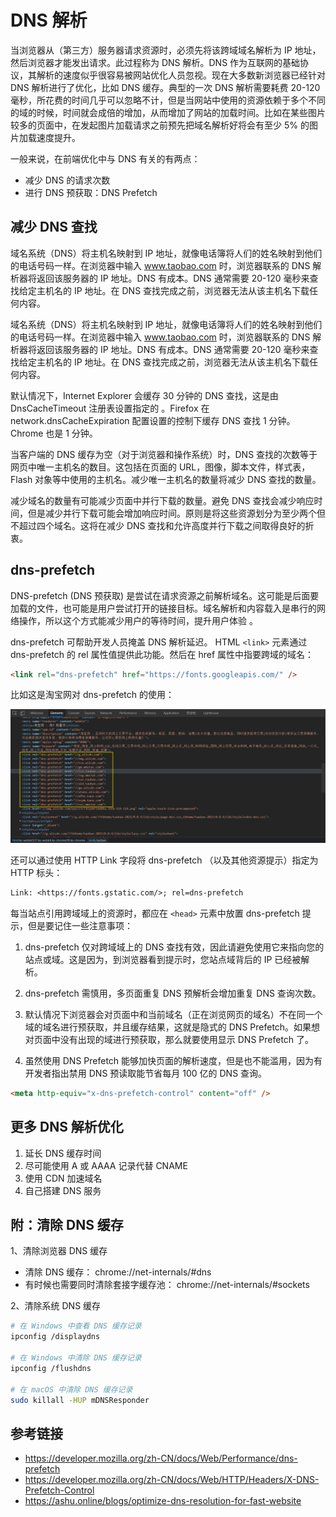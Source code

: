 # DNS 解析

当浏览器从（第三⽅）服务器请求资源时，必须先将该跨域域名解析为 IP 地址，然后浏览器才能发出请求。此过程称为 DNS 解析。DNS 作为互联⽹的基础协议，其解析的速度似乎很容易被⽹站优化⼈员忽视。现在⼤多数新浏览器已经针对 DNS 解析进⾏了优化，⽐如 DNS 缓存。典型的⼀次 DNS 解析需要耗费 20-120 毫秒，所花费的时间⼏乎可以忽略不计，但是当⽹站中使⽤的资源依赖于多个不同的域的时候，时间就会成倍的增加，从⽽增加了⽹站的加载时间。⽐如在某些图⽚较多的⻚⾯中，在发起图⽚加载请求之前预先把域名解析好将会有⾄少 5% 的图⽚加载速度提升。

⼀般来说，在前端优化中与 DNS 有关的有两点：

- 减少 DNS 的请求次数
- 进⾏ DNS 预获取：DNS Prefetch

## 减少 DNS 查找

域名系统（DNS）将主机名映射到 IP 地址，就像电话簿将⼈们的姓名映射到他们的电话号码⼀样。在浏览器中输⼊ www.taobao.com 时，浏览器联系的 DNS 解析器将返回该服务器的 IP 地址。DNS 有成本。DNS 通常需要 20-120 毫秒来查找给定主机名的 IP 地址。在 DNS 查找完成之前，浏览器⽆法从该主机名下载任何内容。

域名系统（DNS）将主机名映射到 IP 地址，就像电话簿将⼈们的姓名映射到他们的电话号码⼀样。在浏览器中输⼊ www.taobao.com 时，浏览器联系的 DNS 解析器将返回该服务器的 IP 地址。DNS 有成本。DNS 通常需要 20-120 毫秒来查找给定主机名的 IP 地址。在 DNS 查找完成之前，浏览器⽆法从该主机名下载任何内容。

默认情况下，Internet Explorer 会缓存 30 分钟的 DNS 查找，这是由 DnsCacheTimeout 注册表设置指定的 。Firefox 在 network.dnsCacheExpiration 配置设置的控制下缓存 DNS 查找 1 分钟。Chrome 也是 1 分钟。

当客户端的 DNS 缓存为空（对于浏览器和操作系统）时，DNS 查找的次数等于⽹⻚中唯⼀主机名的数⽬。这包括在⻚⾯的 URL，图像，脚本⽂件，样式表，Flash 对象等中使⽤的主机名。减少唯⼀主机名的数量将减少 DNS 查找的数量。

减少域名的数量有可能减少⻚⾯中并⾏下载的数量。避免 DNS 查找会减少响应时间，但是减少并⾏下载可能会增加响应时间。原则是将这些资源划分为⾄少两个但不超过四个域名。这将在减少 DNS 查找和允许⾼度并⾏下载之间取得良好的折衷。

## dns-prefetch

DNS-prefetch (DNS 预获取) 是尝试在请求资源之前解析域名。这可能是后⾯要加载的⽂件，也可能是⽤户尝试打开的链接⽬标。域名解析和内容载⼊是串⾏的⽹络操作，所以这个⽅式能减少⽤户的等待时间，提升⽤户体验 。

dns-prefetch 可帮助开发⼈员掩盖 DNS 解析延迟。 HTML `<link>` 元素通过 dns-prefetch 的 rel 属性值提供此功能。然后在 href 属性中指要跨域的域名：

```html
<link rel="dns-prefetch" href="https://fonts.googleapis.com/" />
```

⽐如这是淘宝⽹对 dns-prefetch 的使⽤：

![dns-prefetch.png](./img/dns-prefetch.png)

还可以通过使⽤ HTTP Link 字段将 dns-prefetch （以及其他资源提示）指定为 HTTP 标头：

```txt
Link: <https://fonts.gstatic.com/>; rel=dns-prefetch
```

每当站点引⽤跨域域上的资源时，都应在 `<head>` 元素中放置 dns-prefetch 提示，但是要记住⼀些注意事项：

1. dns-prefetch 仅对跨域域上的 DNS 查找有效，因此请避免使⽤它来指向您的站点或域。这是因为，到浏览器看到提示时，您站点域背后的 IP 已经被解析。

2. dns-prefetch 需慎⽤，多⻚⾯重复 DNS 预解析会增加重复 DNS 查询次数。

3. 默认情况下浏览器会对⻚⾯中和当前域名（正在浏览⽹⻚的域名）不在同⼀个域的域名进⾏预获取，并且缓存结果，这就是隐式的 DNS Prefetch。如果想对⻚⾯中没有出现的域进⾏预获取，那么就要使⽤显示 DNS Prefetch 了。

4. 虽然使⽤ DNS Prefetch 能够加快⻚⾯的解析速度，但是也不能滥⽤，因为有开发者指出禁⽤ DNS 预读取能节省每⽉ 100 亿的 DNS 查询。

```html
<meta http-equiv="x-dns-prefetch-control" content="off" />
```

## 更多 DNS 解析优化

1. 延⻓ DNS 缓存时间
2. 尽可能使⽤ A 或 AAAA 记录代替 CNAME
3. 使⽤ CDN 加速域名
4. ⾃⼰搭建 DNS 服务

## 附：清除 DNS 缓存

1、清除浏览器 DNS 缓存

- 清除 DNS 缓存： chrome://net-internals/#dns
- 有时候也需要同时清除套接字缓存池： chrome://net-internals/#sockets

2、清除系统 DNS 缓存

```bash
# 在 Windows 中查看 DNS 缓存记录
ipconfig /displaydns

# 在 Windows 中清除 DNS 缓存记录
ipconfig /flushdns

# 在 macOS 中清除 DNS 缓存记录
sudo killall -HUP mDNSResponder
```

## 参考链接

- https://developer.mozilla.org/zh-CN/docs/Web/Performance/dns-prefetch
- https://developer.mozilla.org/zh-CN/docs/Web/HTTP/Headers/X-DNS-Prefetch-Control
- https://ashu.online/blogs/optimize-dns-resolution-for-fast-website
